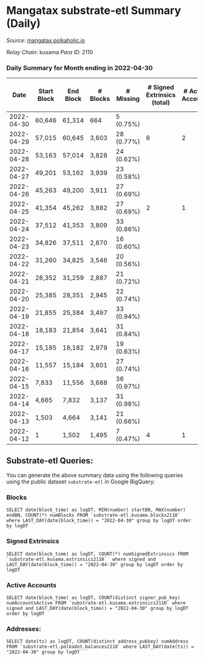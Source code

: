 # Mangatax substrate-etl Summary (Daily)

_Source_: [mangatax.polkaholic.io](https://mangatax.polkaholic.io)

*Relay Chain*: kusama
*Para ID*: 2110



### Daily Summary for Month ending in 2022-04-30


| Date | Start Block | End Block | # Blocks | # Missing | # Signed Extrinsics (total) | # Active Accounts | # Addresses with Balances | # Events | # Transfers | # XCM Transfers In | # XCM Transfers Out |
| ---- | ----------- | --------- | -------- | --------- | --------------------------- | ----------------- | ------------------------- | -------- | ----------- | ------------------ | ------------------- |
| 2022-04-30 | 60,646 | 61,314 | 664 | 5 (0.75%) |  |  | 8 | 1,336 |   |   |   |
| 2022-04-29 | 57,015 | 60,645 | 3,603 | 28 (0.77%) | 6 | 2 |  | 7,241 |   |   |   |
| 2022-04-28 | 53,163 | 57,014 | 3,828 | 24 (0.62%) |  |  |  | 7,676 |   |   |   |
| 2022-04-27 | 49,201 | 53,162 | 3,939 | 23 (0.58%) |  |  |  | 7,900 |   |   |   |
| 2022-04-26 | 45,263 | 49,200 | 3,911 | 27 (0.69%) |  |  |  | 7,848 |   |   |   |
| 2022-04-25 | 41,354 | 45,262 | 3,882 | 27 (0.69%) | 2 | 1 |  | 7,789 |   |   |   |
| 2022-04-24 | 37,512 | 41,353 | 3,809 | 33 (0.86%) |  |  |  | 7,639 |   |   |   |
| 2022-04-23 | 34,826 | 37,511 | 2,670 | 16 (0.60%) |  |  |  | 5,355 |   |   |   |
| 2022-04-22 | 31,260 | 34,825 | 3,546 | 20 (0.56%) |  |  |  | 7,111 |   |   |   |
| 2022-04-21 | 28,352 | 31,259 | 2,887 | 21 (0.72%) |  |  |  | 5,797 |   |   |   |
| 2022-04-20 | 25,385 | 28,351 | 2,945 | 22 (0.74%) |  |  |  | 5,904 |   |   |   |
| 2022-04-19 | 21,855 | 25,384 | 3,497 | 33 (0.94%) |  |  |  | 7,014 |   |   |   |
| 2022-04-18 | 18,183 | 21,854 | 3,641 | 31 (0.84%) |  |  |  | 7,304 |   |   |   |
| 2022-04-17 | 15,185 | 18,182 | 2,979 | 19 (0.63%) |  |  |  | 5,978 |   |   |   |
| 2022-04-16 | 11,557 | 15,184 | 3,601 | 27 (0.74%) |  |  |  | 7,224 |   |   |   |
| 2022-04-15 | 7,833 | 11,556 | 3,688 | 36 (0.97%) |  |  |  | 7,397 |   |   |   |
| 2022-04-14 | 4,665 | 7,832 | 3,137 | 31 (0.98%) |  |  |  | 6,297 |   |   |   |
| 2022-04-13 | 1,503 | 4,664 | 3,141 | 21 (0.66%) |  |  |  | 6,294 |   |   |   |
| 2022-04-12 | 1 | 1,502 | 1,495 | 7 (0.47%) | 4 | 1 |  | 2,998 |   |   |   |

## Substrate-etl Queries:
You can generate the above summary data using the following queries using the public dataset `substrate-etl` in Google BigQuery:


### Blocks
```
SELECT date(block_time) as logDT, MIN(number) startBN, MAX(number) endBN, COUNT(*) numBlocks FROM `substrate-etl.kusama.blocks2110`  where LAST_DAY(date(block_time)) = "2022-04-30" group by logDT order by logDT
```


### Signed Extrinsics
```
SELECT date(block_time) as logDT, COUNT(*) numSignedExtrinsics FROM `substrate-etl.kusama.extrinsics2110`  where signed and LAST_DAY(date(block_time)) = "2022-04-30" group by logDT order by logDT
```


### Active Accounts
```
SELECT date(block_time) as logDT, COUNT(distinct signer_pub_key) numAccountsActive FROM `substrate-etl.kusama.extrinsics2110` where signed and LAST_DAY(date(block_time)) = "2022-04-30" group by logDT order by logDT
```


### Addresses:
```
SELECT date(ts) as logDT, COUNT(distinct address_pubkey) numAddress FROM `substrate-etl.polkadot.balances2110` where LAST_DAY(date(ts)) = "2022-04-30" group by logDT```

